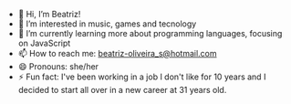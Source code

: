 - 👋 Hi, I’m Beatriz!
- 👀 I’m interested in music, games and tecnology
- 🌱 I’m currently learning more about programming languages, focusing on JavaScript
- 📫 How to reach me: beatriz-oliveira_s@hotmail.com
- 😄 Pronouns: she/her
- ⚡ Fun fact: I've been working in a job I don't like for 10 years and I decided to start all over in a new career at 31 years old. 

<!---
BeatrizOSB/BeatrizOSB is a ✨ special ✨ repository because its `README.md` (this file) appears on your GitHub profile.
You can click the Preview link to take a look at your changes.
--->
